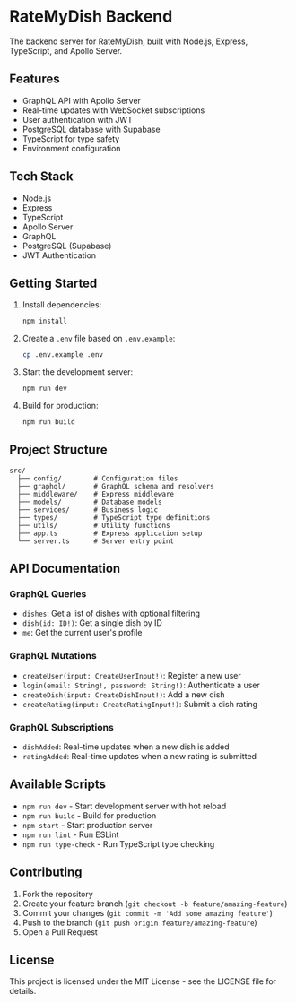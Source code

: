# RateMyDish Backend

The backend server for RateMyDish, built with Node.js, Express, TypeScript, and Apollo Server.

## Features

- GraphQL API with Apollo Server
- Real-time updates with WebSocket subscriptions
- User authentication with JWT
- PostgreSQL database with Supabase
- TypeScript for type safety
- Environment configuration

## Tech Stack

- Node.js
- Express
- TypeScript
- Apollo Server
- GraphQL
- PostgreSQL (Supabase)
- JWT Authentication

## Getting Started

1. Install dependencies:

   ```bash
   npm install
   ```

2. Create a `.env` file based on `.env.example`:

   ```bash
   cp .env.example .env
   ```

3. Start the development server:

   ```bash
   npm run dev
   ```

4. Build for production:
   ```bash
   npm run build
   ```

## Project Structure

```
src/
  ├── config/        # Configuration files
  ├── graphql/       # GraphQL schema and resolvers
  ├── middleware/    # Express middleware
  ├── models/        # Database models
  ├── services/      # Business logic
  ├── types/         # TypeScript type definitions
  ├── utils/         # Utility functions
  ├── app.ts         # Express application setup
  └── server.ts      # Server entry point
```

## API Documentation

### GraphQL Queries

- `dishes`: Get a list of dishes with optional filtering
- `dish(id: ID!)`: Get a single dish by ID
- `me`: Get the current user's profile

### GraphQL Mutations

- `createUser(input: CreateUserInput!)`: Register a new user
- `login(email: String!, password: String!)`: Authenticate a user
- `createDish(input: CreateDishInput!)`: Add a new dish
- `createRating(input: CreateRatingInput!)`: Submit a dish rating

### GraphQL Subscriptions

- `dishAdded`: Real-time updates when a new dish is added
- `ratingAdded`: Real-time updates when a new rating is submitted

## Available Scripts

- `npm run dev` - Start development server with hot reload
- `npm run build` - Build for production
- `npm start` - Start production server
- `npm run lint` - Run ESLint
- `npm run type-check` - Run TypeScript type checking

## Contributing

1. Fork the repository
2. Create your feature branch (`git checkout -b feature/amazing-feature`)
3. Commit your changes (`git commit -m 'Add some amazing feature'`)
4. Push to the branch (`git push origin feature/amazing-feature`)
5. Open a Pull Request

## License

This project is licensed under the MIT License - see the LICENSE file for details.
